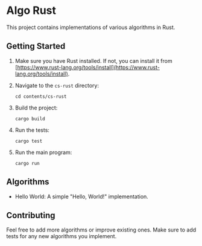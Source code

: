 # Algo Rust

This project contains implementations of various algorithms in Rust.

## Getting Started

1. Make sure you have Rust installed. If not, you can install it from [https://www.rust-lang.org/tools/install](https://www.rust-lang.org/tools/install).

2. Navigate to the `cs-rust` directory:

   ```
   cd contents/cs-rust
   ```

3. Build the project:

   ```
   cargo build
   ```

4. Run the tests:

   ```
   cargo test
   ```

5. Run the main program:
   ```
   cargo run
   ```

## Algorithms

- Hello World: A simple "Hello, World!" implementation.

## Contributing

Feel free to add more algorithms or improve existing ones. Make sure to add tests for any new algorithms you implement.
